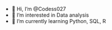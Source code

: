 - 👋 Hi, I’m @Codess027
- 👀 I’m interested in Data analysis
- 🌱 I’m currently learning Python, SQL, R

<!---
Codess027/Codess027 is a ✨ special ✨ repository because its `README.md` (this file) appears on your GitHub profile.
You can click the Preview link to take a look at your changes.
--->
